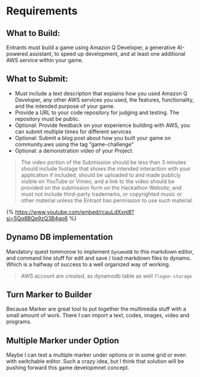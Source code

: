 # Requirements
## What to Build: 
Entrants must build a game using Amazon Q Developer, a generative AI-powered assistant, to speed up development, and at least one additional AWS service within your game.

## What to Submit:
- Must include a text description that explains how you used Amazon Q Developer, any other AWS services you used, the features, functionality, and the intended purpose of your game.
- Provide a URL to your code repository for judging and testing. The repository must be public.
- Optional: Provide feedback on your experience building with AWS, you can submit multiple times for different services
- Optional: Submit a blog post about how you built your game on community.aws using the tag “game-challenge”
- Optional: a demonstration video of your Project. 

> The video portion of the Submission should be less than 3 minutes should include footage that shows the intended interaction with your application if included, should be uploaded to and made publicly visible on YouTube or Vimeo, and a link to the video should be provided on the submission form on the Hackathon Website; and must not include third-party trademarks, or copyrighted music or other material unless the Entrant has permission to use such material.

{% https://www.youtube.com/embed/rcauLdXxni8?si=5Qq8BQe9zQ3B4gp6 %}

## Dynamo DB implementation
Mandatory quest tommorow to implement `DynamoDB` to this markdown editor, and command line stuff for edit and save / load markdown files to dynamo. Which is a halfway of success to a well organized way of working.

> AWS account are created, as dynamodb table as well `flogon-storage`

## Turn Marker to Builder
Because Marker are great tool to put together the multimedia stuff with a small amount of work. There I can import a text, codes, images, video and programs.

## Multiple Marker under Option
Maybe I can test a multiple marker under options or in some grid or even with switchable editor.
Such a crazy idea, but I think that solution will be pushing forward this game developmnet concept.